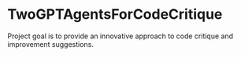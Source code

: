 # TwoGPTAgentsForCodeCritique
Project goal is to provide an innovative approach to code critique and improvement suggestions.
